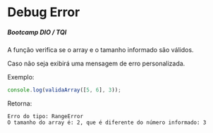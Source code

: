 # Debug Error

##### Bootcamp DIO / TQI

A função verifica se o array e o tamanho informado são válidos.

Caso não seja exibirá uma mensagem de erro personalizada.

Exemplo:

```js
console.log(validaArray([5, 6], 3));
```

Retorna:

```
Erro do tipo: RangeError
O tamanho do array é: 2, que é diferente do número informado: 3

```
